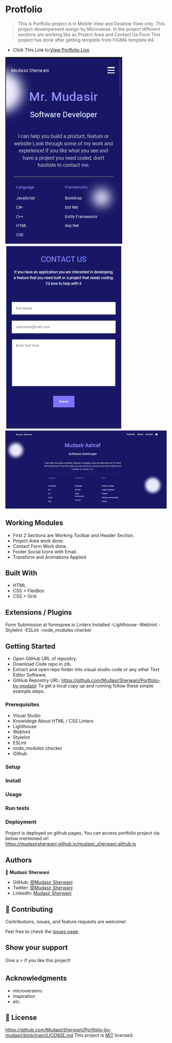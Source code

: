 # Protfolio

> This is Portfolio project is in Mobile View and Desktop View  only .This project developement assign by Microverse.
> In the project different sections are working like as Project Area and Contact Us Form 
> This project has done after getting templete from FIGMA templete #4.

- Click This Link to:[View Portfolio Live](https://mudasirsherwani.github.io/mudasir_sherwani.github.io)

![Portfolio in Mobile View](/images/Portfolio_SS_1.PNG)
![Portfolio in Mobile View](/images/Portfolio_SS_1234.PNG)
![Portfolio in Mobile View](/images/desktop-view-ss.PNG)

## Working Modules

- First 2 Sections are Working Toolbar and Header Section.
- Project Area work done.
- Contact Form Work done.
- Footer Social Icons with Email.
- Transform and Animations Applied

## Built With

- HTML
- CSS > FlexBox
- CSS > Grid

## Extensions / Plugins

Form Submission at formspree.io
Linters Installed
-Lighthouse
-Webhint
-Stylelint
-ESLint
-node_modules checker



## Getting Started
- Open GitHub URL of repositry.
- Download Code repo in zib.
- Extract and open repo folder into visual studio code or any other Text Editor Software.
- GitHub Repositry URL: https://github.com/MudasirSherwani/Portfolio-by-mudasir
  To get a local copy up and running follow these simple example steps.

### Prerequisites
- Visual Studio
- Knowldege About HTML / CSS
Linters
- Lighthouse
- Webhint
- Stylelint
- ESLint
- node_modules checker
- Github


### Setup

### Install

### Usage

### Run tests

### Deployment
Project is deployed on github pages, You can access portfolio project via below mentioned url
https://mudasirsherwani.github.io/mudasir_sherwani.github.io


## Authors

👤 **Mudasir Sherwani**

- GitHub: [@Mudasir Sherwani](https://github.com/MudasirSherwani)
- Twitter: [@Mudasir Sherwani](https://twitter.com/mudasirsherwani)
- LinkedIn: [Mudasir Sherwani](https://linkedin.com/in/mudasir-ashraf-071321a4)


## 🤝 Contributing

Contributions, issues, and feature requests are welcome!

Feel free to check the [issues page](../../issues/).

## Show your support

Give a ⭐️ if you like this project!

## Acknowledgments

- microverseinc
- Inspiration
- etc

## 📝 License
https://github.com/MudasirSherwani/Portfolio-by-mudasir/blob/main/LICENSE.md
This project is [MIT](./MIT.md) licensed.

